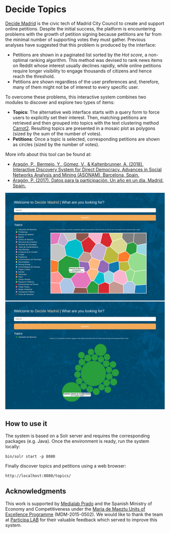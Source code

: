 # Decide Topics

[Decide Madrid](http://decide.madrid.es/) is the civic tech of Madrid City Council to create and support online petitions.
Despite the initial success, the platform is encountering problems with the growth of petition signing because petitions are far from the minimal number of supporting votes they must gather.
Previous analyses have suggested that this problem is produced by the interface: 
- Petitions are shown in a paginated list sorted by the _Hot score_, a non-optimal ranking algorithm. This method was devised to rank news items on Reddit whose interest usually declines rapidly, while online petitions require longer visibility to engage thousands of citizens and hence reach the threshold.
- Petitions are shown regardless of the user preferences and, therefore, many of them might not be of interest to every specific user.

To overcome these problems, this interactive system combines two modules to discover and explore two types of items:
- **Topics**: The alternative web interface starts with a query form to force users to explicitly set their interest. Then, matching petitions are retrieved and then grouped into topics with the text clustering method [Carrot2](http://search.carrot2.org/stable/search). Resulting topics are presented in a mosaic plot as polygons (sized by the sum of the number of votes).
- **Petitions**: Once a topic is selected, corresponding petitions are shown as circles (sized by the number of votes).

More info about this tool can be found at:
- [Aragón, P., Bermejo, Y., Gómez, V., & Kaltenbrunner, A. (2018). Interactive Discovery System for Direct Democracy. Advances in Social Networks Analysis and Mining (ASONAM). Barcelona, Spain.]()
- [Aragón, P. (2017). Datos para la participación. Un año en un día. Madrid, Spain.](https://www.youtube.com/watch?v=aXcF2zg3eVc&t=1s)

![alt text](https://raw.githubusercontent.com/elaragon/decide-topics/master/img/topics.png)
![alt text](https://raw.githubusercontent.com/elaragon/decide-topics/master/img/petitions.png)

## How to use it

The system is based on a Solr server and requires the corresponding packages (e.g. Java). 
Once the environment is ready, run the system locally:

```
bin/solr start -p 8080
```

Finally discover topics and petitions using a web browser:
```
http://localhost:8080/topics/

```

## Acknowledgments
This work is supported by [Medialab Prado](https://www.medialab-prado.es) and the Spanish Ministry of Economy and Competitiveness under the [María de Maeztu Units of Excellence Programme](https://www.upf.edu/icaria-cei/en/news/1027.html) (MDM-2015-0502). We would like to thank the team at [Participa LAB](https://www.medialab-prado.es/laboratorios/participalab) for their valuable feedback which served to improve this system.

